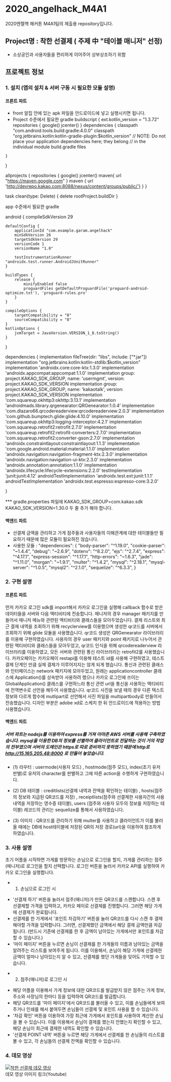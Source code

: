 # 2020_angelhack_M4A1
2020엔젤핵 해커톤 M4A1팀의 제출용 repository입니다. 

## Project명 :  착한 선결제 ( 주제 中 "테이블 매니저" 선정)
- 소상공인과 사용자들을 편리하게 이어주어 상부상조하기 위함


## 프로젝트 정보
  ### 1. 설치 (앱의 설치 & 서버 구동 시 필요한 모듈 설명)
   #### 프론트 파트   
   - front 알집 안에 있는 apk 파일을 안드로이드에 넣고 실행시키면 됩니다.
   - Project 수준에서 필요한 gradle
buildscript {
    ext.kotlin_version = "1.3.72"
    repositories {
        google()
        jcenter()
    }
    dependencies {
        classpath "com.android.tools.build:gradle:4.0.0"
        classpath "org.jetbrains.kotlin:kotlin-gradle-plugin:$kotlin_version"
        // NOTE: Do not place your application dependencies here; they belong
        // in the individual module build.gradle files

    }
}

allprojects {
    repositories {
        google()
        jcenter()
        maven{
            url "https://maven.google.com"
        }
        maven { url 'http://devrepo.kakao.com:8088/nexus/content/groups/public/'}
    }
}

task clean(type: Delete) {
    delete rootProject.buildDir
}


app 수준에서 필요한 gradle

android {
    compileSdkVersion 29

    defaultConfig {
        applicationId "com.example.garam.angelhack"
        minSdkVersion 26
        targetSdkVersion 29
        versionCode 1
        versionName "1.0"

        testInstrumentationRunner "androidx.test.runner.AndroidJUnitRunner"
    }

    buildTypes {
        release {
            minifyEnabled false
            proguardFiles getDefaultProguardFile('proguard-android-optimize.txt'), 'proguard-rules.pro'
        }
    }

    compileOptions {
        targetCompatibility = "8"
        sourceCompatibility = "8"
    }
    kotlinOptions {
        jvmTarget = JavaVersion.VERSION_1_8.toString()
    }
}

dependencies {
    implementation fileTree(dir: "libs", include: ["*.jar"])
    implementation "org.jetbrains.kotlin:kotlin-stdlib:$kotlin_version"
    implementation 'androidx.core:core-ktx:1.3.0'
    implementation 'androidx.appcompat:appcompat:1.1.0'
    implementation group: project.KAKAO_SDK_GROUP, name: 'usermgmt', version: project.KAKAO_SDK_VERSION
    implementation group: project.KAKAO_SDK_GROUP, name: 'kakaotalk', version: project.KAKAO_SDK_VERSION
    implementation 'com.squareup.okhttp3:okhttp:3.13.1'
    implementation 'androidmads.library.qrgenearator:QRGenearator:1.0.4'
    implementation 'com.dlazaro66.qrcodereaderview:qrcodereaderview:2.0.3'
    implementation 'com.github.bumptech.glide:glide:4.10.0'
    implementation 'com.squareup.okhttp3:logging-interceptor:4.2.1'
    implementation 'com.squareup.retrofit2:retrofit:2.7.0'
    implementation 'com.squareup.retrofit2:retrofit-converters:2.7.0'
    implementation 'com.squareup.retrofit2:converter-gson:2.7.0'
    implementation 'androidx.constraintlayout:constraintlayout:1.1.3'
    implementation 'com.google.android.material:material:1.1.0'
    implementation 'androidx.navigation:navigation-fragment-ktx:2.3.0'
    implementation 'androidx.navigation:navigation-ui-ktx:2.3.0'
    implementation 'androidx.annotation:annotation:1.1.0'
    implementation 'androidx.lifecycle:lifecycle-extensions:2.2.0'
    testImplementation 'junit:junit:4.12'
    androidTestImplementation 'androidx.test.ext:junit:1.1.1'
    androidTestImplementation 'androidx.test.espresso:espresso-core:3.2.0'

}

*** gradle.properties 파일에
KAKAO_SDK_GROUP=com.kakao.sdk
KAKAO_SDK_VERSION=1.30.0
두 줄 추가 해야 합니다.


   #### 백엔드 파트
   - 선결제 금액을 관리하고 가게 점주들과 사용자들의 이해관계에 대한 테이블들만 필요하기 때문에 많은 모듈이 필요하진 않습니다.
   - 사용한 모듈 : 
   "dependencies": {
    "body-parser": "^1.19.0",
    "cookie-parser": "~1.4.4",
    "debug": "~2.6.9",
    "dotenv": "^8.2.0",
    "ejs": "^2.7.4",
    "express": "^4.17.1",
    "express-session": "^1.17.1",
    "http-errors": "~1.6.3",
    "jade": "^1.11.0",
    "morgan": "~1.9.1",
    "multer": "^1.4.2",
    "mysql": "^2.18.1",
    "mysql-server": "^1.0.5",
    "mysql2": "^2.1.0",
    "sequelize": "^6.3.3",
  }
  ### 2. 구현 설명
   #### 프론트 파트  
   먼저 카카오 로그인 sdk를 import해서 카카오 로그인을 실행해 callback 함수로 받은 데이터들을 서버와 다음 액티비티에 전송합니다. 매니저의 경우 manager 패키지를 만들어서 매니저 메뉴와 관련된
액티비티와 클래스들을 모아두었습니다. 결제 리스트와 최근 결제 내역을 조회하기 위해 recyclerview를 이용했으며 생성한 qr코드를 서버에서 조회하기 위해 glide 모듈을 사용했습니다.
qr코드 생성은 QRGenearator 라이브러리를 이용해 구현하였습니다. 사용자의 경우 user 패키지와 point 패키지로 나누어서 관련된 액티비티와 클래스들을 모아두었고, qr코드 인식을 위해 qrcodereaderview 라이브러리를 이용하였고, 모든 서버와 관련된 통신 라이브러리는 retrofit2를 사용했습니다. 카카오페이는 카카오페이 restapi를 이용해 테스트 id를 사용해 구현하였고, 테스트 결제 단계인 만큼 실제 결제가 이루어지지는 않게 되게 했습니다. 통신과 관련된 클래스와 인터페이스는 network 패키지에 모아두었고, 원래는 applicationcontroller 클래스에 Application()를 상속받아 사용하려 했으나 카카오 로그인에 쓰이는 GlobalApplication() 클래스를 구현하느라 통신 관련 url을 통신을 사용하는 액티비티에 전역변수로 선언을 해두어 사용했습니다. qr코드 사진을 보낼 때의 경우 다른 텍스트 정보와 다르게 함수에 mutlipart로 선언해서 사진 파일을 multipartbody로 만들어서 전송했습니다. 디자인 부분은 adobe xd로 스케치 한 뒤 안드로이드에 적용하는 방법 사용했습니다.

   #### 백엔드 파트
   ##### 서버 파트는 nodejs를 이용하여 express를 거쳐 아마존 AWS 서버를 사용해 구축하였습니다. mysql을 이용한 DB의 정보를 선별하여 클라이언트로 전달하는 것이 거의 작업의 전부였으며 서버의 도메인은 https로 따로 준비하지 못하였기 때문에 http로 http://15.165.205.48:8000 로 만들어 놓았습니다.
   - (1) 라우터 : 
   usermode(사용자 모드) , hostmode(점주 모드), index(초기 유저 판별)로 유저의 character를 판별하고 그에 따른 action을 수행하게 구현하였습니다.
   
   - (2) DB 테이블 :
   creditlists(선결제 내역과 잔액을 확인하는 테이블) , hosts(점주의 정보와 지급된 QR코드를 저장) , receiptlists(점주와 선결제한 사용자간의 사용 내역을 저장하는 영수증 테이블), users (점주와 사용자 모두의 정보를 저장하는 테이블)
   레코드의 관리는 sequelize를 통해서 사용하였습니다.
  
  - (3) 이미지 :
  QR코드를 관리하기 위해 multer를 사용하고 클라이언트가 이를 불러올 때에는 DB에 host테이블에 저장된 QR의 저장 경로(url)을 이용하여 참조하게 하였습니다.

 ### 3. 사용 설명
초기 어플을 시작하면 가게를 방문하는 손님으로 로그인을 할지, 가게를 관리하는 점주(매니저)로 로그인을 할지 선택합니다. 로그인 버튼을 눌러서 카카오 API를 실행하여 카카오 로그인을 실행합니다.
 - 1) 손님으로 로그인 시
  * '선결제 하기' 버튼을 눌러서 점주(매니저)가 만든 QR코드를 스캔합니다. 스캔 후 선결제할 가격을 입력하고, 카카오 페이로 선결제를 진행합니다. 그러면 해당 가게에 선결제가 완료됩니다.
  * 선결제를 한 가게에서 '포인트 차감하기' 버튼을 눌러 QR코드를 다시 스캔 후 결제해야할 가격을 입력합니다. 그러면, 선결제했던 금액에서 해당 결제 금액만큼 차감됩니다. (반드시 기존에 선결제를 한 후 금액이 남아있는 가게에서만 포인트를 차감할 수 있습니다.)
  * '마이 페이지' 버튼을 누르면 손님이 선결제를 한 가게들의 이름과 남아있는 금액을 알려주는 리스트를 보여주게 됩니다. 이를 이용해서, 손님이 해당 가게에 선결제한 금액이 얼마나 남아있는지 알 수 있고, 선결제를 했던 가게들을 잊어도 기억할 수 있습니다.

 - 2) 점주(매니저)로 로그인 시
  * 해당 어플을 이용해서 가게 정보에 대한 QR코드를 발급받지 않은 점주는 가게 정보, 주소와 사장님의 한마디 등을 입력하여 QR코드를 발급합니다. 
  * 해당 QR코드를 '마이 페이지'에서 QR코드를 불러올 수 있고, 이를 손님들에게 보여주거나 인쇄를 해서 붙여두면 손님들이 선결제 및 포인트 사용을 할 수 있습니다.
  * '차감 확인' 버튼을 이용하여 가장 최근에 가게에서 포인트를 사용하여 계산한 손님을 볼 수 있습니다. 이를 이용해서 손님이 결제를 했는지 안했는지 확인할 수 있고, 해당 손님이 최근에 결제한 내역도 확인할 수 있습니다.
  * '선결제 POINT 내역' 버튼을 누르면 해당 가게에서 선결제를 한 손님들의 리스트를 볼 수 있고, 각 손님들의 선결제 잔액을 확인할 수 있습니다.
  
 ### 4. 데모 영상
 [![착한 선결제 데모 영상](http://img.youtube.com/vi/KT39vx-9Hr0/0.jpg)](https://www.youtube.com/watch?v=KT39vx-9Hr0) <br> 데모 영상 이미지 링크(Youtube)
